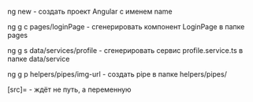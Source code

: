 ng new <name> - создать проект Angular с именем name

ng g c pages/loginPage - сгенерировать компонент LoginPage в папке pages

ng g s data/services/profile - сгенерировать сервис profile.service.ts в папке data/service

ng g p helpers/pipes/img-url - создать pipe в папке helpers/pipes/

[src]= - ждёт не путь, а переменную
